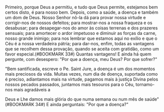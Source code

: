 
Primeiro, porque Deus a permitiu, e tudo que Deus permite, estejamos bem certos disto, é para nosso bem. Depois, como a saúde, a doença e também um dom de Deus. Nosso Senhor nô-la dá para provar nossa virtude e corrigir-nos de nossos defeitos; para mostrar-nos a nossa fraqueza e os desabusar; para desapegar-nos do amor às coisas terrenas e dos prazeres sensuais; para amortecer o ardor impetuoso e diminuir as forças da carne, nosso grande inimigo; para nos lembrar que estamos aqui no exílio e que o Céu é a nossa verdadeira pátria; para dar-nos, enfim, todas as vantagens que se recolhem dessa provação, quando se aceita com gratidão, como um favor especial.(#BOOKMARK 33#) Quantas vantagens! E ainda há quem pergunte, com desespero: "Por que a doença, meu Deus? Por que sofrer?"

"Bem santificada, escreve o Pe. Saint Jure, a doença é um dos momentos mais preciosos da vida. Muitas vezes, num dia de doença, suportada como é preciso, adiantamos mais na virtude, pagamos mais à justiça Divina pelos nossos pecados passados, juntamos mais tesouros para o Céu, tornamo-nos mais agradáveis a

Deus e Lhe damos mais glória do que numa semana ou num mês de saúde"(#BOOKMARK 34#) E ainda perguntais: "Por que a doença?"

